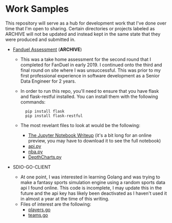 # Work Samples

This repository will serve as a hub for development work that I've done over time that I'm open to sharing. Certain directories or projects labeled as ARCHIVE will not be updated and instead kept in the same state that they were produced and submitted in.

- [Fanduel Assessment](https://github.com/CharlesSPatterson/work-samples/tree/main/fanduel-assessment-CSP) (**ARCHIVE**)

  - This was a take home assessment for the second round that I completed for FanDuel in early 2019. I continued onto the third and final round on site where I was unsuccessful. This was prior to my first professional experience in software development as a Senior Data Engineer for 2 years.
  - In order to run this repo, you'll need to ensure that you have flask and flask-restful installed. You can install them with the following commands:

          pip install flask
          pip install flask-restful

  - The most revelant files to look at would be the following:
    - [The Jupyter Notebook Writeup](https://github.com/CharlesSPatterson/work-samples/blob/main/fanduel-assessment-CSP/FanDuel%20Assessment%20Writeup.ipynb) (it's a bit long for an online preview, you may have to download it to see the full notebook)
    - [api.py](https://github.com/CharlesSPatterson/work-samples/blob/main/fanduel-assessment-CSP/fanduel-app/api.py)
    - [nba.py](https://github.com/CharlesSPatterson/work-samples/blob/main/fanduel-assessment-CSP/fanduel-app/resources/nba.py)
    - [DepthCharts.py](https://github.com/CharlesSPatterson/work-samples/blob/main/fanduel-assessment-CSP/depthcharts/DepthCharts.py)

- SDIO-GO-CLIENT
  - At one point, I was interested in learning Golang and was trying to make a fantasy sports simulation engine using a random sports data api I found online. This code is incomplete, I may update this in the future and the api key has likely been deactivated as I haven't used it in almost a year at the time of this writing.
  - Files of interest are the following:
    - [players.go](https://github.com/CharlesSPatterson/work-samples/blob/main/sdio-go-client/src/nfl/sports-data/player-feeds/players.go)
    - [teams.go](https://github.com/CharlesSPatterson/work-samples/blob/main/sdio-go-client/src/nfl/sports-data/team-feeds/teams.go)
